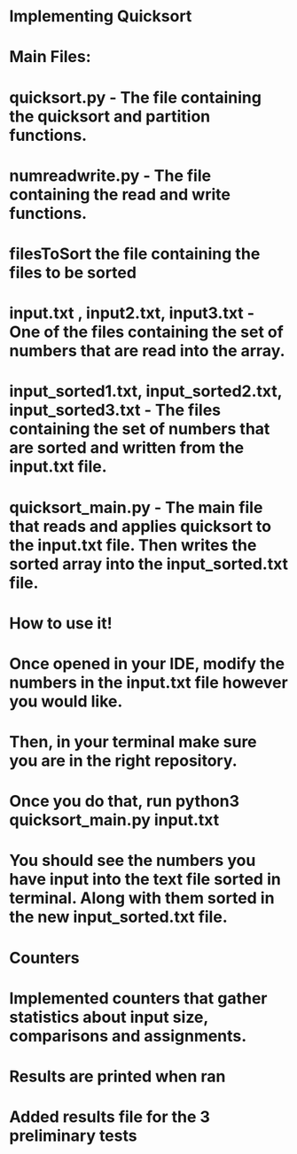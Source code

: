 # Implementing Quicksort


# Main Files:


# quicksort.py - The file containing the quicksort and partition functions.
# numreadwrite.py - The file containing the read and write functions.

# filesToSort the file containing the files to be sorted
# input.txt , input2.txt, input3.txt - One of the files containing the set of numbers that are read into the array.


# input_sorted1.txt, input_sorted2.txt, input_sorted3.txt - The files containing the set of numbers that are sorted and written from the input.txt file.

# quicksort_main.py - The main file that reads and applies quicksort to the input.txt file. Then writes the sorted array into the input_sorted.txt file.



# How to use it!
# Once opened in your IDE, modify the numbers in the input.txt file however you would like.
# Then, in your terminal make sure you are in the right repository.
# Once you do that, run python3 quicksort_main.py input.txt
# You should see the numbers you have input into the text file sorted in terminal. Along with them sorted in the new input_sorted.txt file.


# Counters
# Implemented counters that gather statistics about input size, comparisons and assignments.
# Results are printed when ran

# Added results file for the 3 preliminary tests




